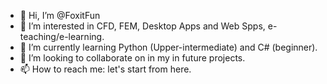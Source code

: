 - 👋 Hi, I’m @FoxitFun
- 👀 I’m interested in CFD, FEM, Desktop Apps and Web Spps, e-teaching/e-learning.
- 🌱 I’m currently learning Python (Upper-intermediate) and C# (beginner).
- 💞️ I’m looking to collaborate on in my in future projects.
- 📫 How to reach me: let's start from here.

<!---
FoxitFun/FoxitFun is a ✨ special ✨ repository because its `README.md` (this file) appears on your GitHub profile.
You can click the Preview link to take a look at your changes.
--->
